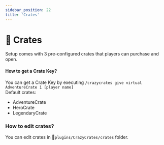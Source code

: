```yaml
---
sidebar_position: 22
title: 'Crates'
---
```


# :gift: Crates

Setup comes with 3 pre-configured crates that players can purchase and open.

#### How to get a Crate Key?

You can get a Crate Key by executing `/crazycrates give virtual AdventureCrate 1 [player name]`\
Default crates:
- AdventureCrate
- HeroCrate
- LegendaryCrate

### How to edit crates?

You can edit crates in 📁`plugins/CrazyCrates/crates` folder.